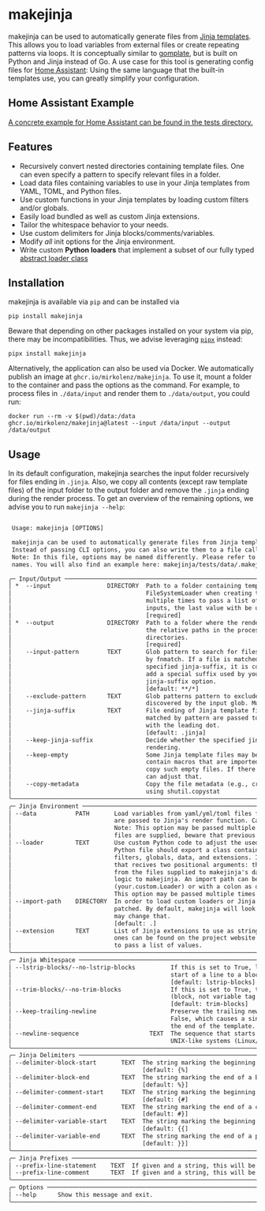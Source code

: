 # makejinja

makejinja can be used to automatically generate files from [Jinja templates](https://jinja.palletsprojects.com/en/3.1.x/templates/).
This allows you to load variables from external files or create repeating patterns via loops.
It is conceptually similar to [gomplate](https://github.com/hairyhenderson/gomplate), but is built on Python and Jinja instead of Go.
A use case for this tool is generating config files for [Home Assistant](https://www.home-assistant.io/):
Using the same language that the built-in templates use, you can greatly simplify your configuration.

## Home Assistant Example

[A concrete example for Home Assistant can be found in the tests directory.](./tests/data)

## Features

- Recursively convert nested directories containing template files. One can even specify a pattern to specify relevant files in a folder.
- Load data files containing variables to use in your Jinja templates from YAML, TOML, and Python files.
- Use custom functions in your Jinja templates by loading custom filters and/or globals.
- Easily load bundled as well as custom Jinja extensions.
- Tailor the whitespace behavior to your needs.
- Use custom delimiters for Jinja blocks/comments/variables.
- Modify _all_ init options for the Jinja environment.
- Write custom **Python loaders** that implement a subset of our fully typed [abstract loader class](./makejinja/loader.py)

## Installation

makejinja is available via `pip` and can be installed via

`pip install makejinja`

Beware that depending on other packages installed on your system via pip, there may be incompatibilities.
Thus, we advise leveraging [`pipx`](https://github.com/pypa/pipx) instead:

`pipx install makejinja`

Alternatively, the application can also be used via Docker.
We automatically publish an image at `ghcr.io/mirkolenz/makejinja`.
To use it, mount a folder to the container and pass the options as the command.
For example, to process files in `./data/input` and render them to `./data/output`, you could run:

`docker run --rm -v $(pwd)/data:/data ghcr.io/mirkolenz/makejinja@latest --input /data/input --output /data/output`

## Usage

In its default configuration, makejinja searches the input folder recursively for files ending in `.jinja`.
Also, we copy all contents (except raw template files) of the input folder to the output folder and remove the `.jinja` ending during the render process.
To get an overview of the remaining options, we advise you to run `makejinja --help`:

<!-- echo -e "\n```txt\n$(COLUMNS=120 poetry run makejinja --help)\n```" >> README.md -->

```txt

 Usage: makejinja [OPTIONS]

 makejinja can be used to automatically generate files from Jinja templates.
 Instead of passing CLI options, you can also write them to a file called .makejinja.toml in your working directory.
 Note: In this file, options may be named differently. Please refer to the file makejinja/config.py to see their actual
 names. You will also find an example here: makejinja/tests/data/.makejinja.toml.

╭─ Input/Output ───────────────────────────────────────────────────────────────────────────────────────────────────────╮
│ *  --input                DIRECTORY  Path to a folder containing template files. It is passed to Jinja's             │
│                                      FileSystemLoader when creating the environment. Note: This option may be passed │
│                                      multiple times to pass a list of values. If a template exists in multiple       │
│                                      inputs, the last value with be used.                                            │
│                                      [required]                                                                      │
│ *  --output               DIRECTORY  Path to a folder where the rendered templates are stored. makejinja preserves   │
│                                      the relative paths in the process, meaning that you can even use it on nested   │
│                                      directories.                                                                    │
│                                      [required]                                                                      │
│    --input-pattern        TEXT       Glob pattern to search for files in input_folder. Accepts all pattern supported │
│                                      by fnmatch. If a file is matched by this pattern and does not end with the      │
│                                      specified jinja-suffix, it is copied over to the output_folder. Note: Do not    │
│                                      add a special suffix used by your template files here, instead use the          │
│                                      jinja-suffix option.                                                            │
│                                      [default: **/*]                                                                 │
│    --exclude-pattern      TEXT       Glob patterns pattern to exclude files matched. Applied against files           │
│                                      discovered by the input glob. Multiple can be provided.                         │
│    --jinja-suffix         TEXT       File ending of Jinja template files. All files with this suffix in input_folder │
│                                      matched by pattern are passed to the Jinja renderer. Note: Should be provided   │
│                                      with the leading dot.                                                           │
│                                      [default: .jinja]                                                               │
│    --keep-jinja-suffix               Decide whether the specified jinja-suffix is removed from the file after        │
│                                      rendering.                                                                      │
│    --keep-empty                      Some Jinja template files may be empty after rendering (e.g., if they only      │
│                                      contain macros that are imported by other templates). By default, we do not     │
│                                      copy such empty files. If there is a need to have them available anyway, you    │
│                                      can adjust that.                                                                │
│    --copy-metadata                   Copy the file metadata (e.g., created/modified/permissions) from the input file │
│                                      using shutil.copystat                                                           │
╰──────────────────────────────────────────────────────────────────────────────────────────────────────────────────────╯
╭─ Jinja Environment ──────────────────────────────────────────────────────────────────────────────────────────────────╮
│ --data           PATH       Load variables from yaml/yml/toml files for use in your Jinja templates. The defintions  │
│                             are passed to Jinja's render function. Can either be a file or a folder containg files.  │
│                             Note: This option may be passed multiple times to pass a list of values. If multiple     │
│                             files are supplied, beware that previous declarations will be overwritten by newer ones. │
│ --loader         TEXT       Use custom Python code to adjust the used Jinja environment to your needs. The specified │
│                             Python file should export a class containing a subset of the following functions:        │
│                             filters, globals, data, and extensions. In addition, you may add an __init__ function    │
│                             that recives two positional arguments: the created Jinja environment and the data parsed │
│                             from the files supplied to makejinja's data option. This allows you to apply aribtrary   │
│                             logic to makejinja. An import path can be specified either in dotted notation            │
│                             (your.custom.Loader) or with a colon as object delimiter (your.custom:Loader). Note:     │
│                             This option may be passed multiple times to pass a list of values.                       │
│ --import-path    DIRECTORY  In order to load custom loaders or Jinja extensions, the PYTHONPATH variable needs to be │
│                             patched. By default, makejinja will look for modules in your current directory, but you  │
│                             may change that.                                                                         │
│                             [default: .]                                                                             │
│ --extension      TEXT       List of Jinja extensions to use as strings of import paths. An overview of the built-in  │
│                             ones can be found on the project website. Note: This option may be passed multiple times │
│                             to pass a list of values.                                                                │
╰──────────────────────────────────────────────────────────────────────────────────────────────────────────────────────╯
╭─ Jinja Whitespace ───────────────────────────────────────────────────────────────────────────────────────────────────╮
│ --lstrip-blocks/--no-lstrip-blocks          If this is set to True, leading spaces and tabs are stripped from the    │
│                                             start of a line to a block.                                              │
│                                             [default: lstrip-blocks]                                                 │
│ --trim-blocks/--no-trim-blocks              If this is set to True, the first newline after a block is removed       │
│                                             (block, not variable tag!).                                              │
│                                             [default: trim-blocks]                                                   │
│ --keep-trailing-newline                     Preserve the trailing newline when rendering templates. The default is   │
│                                             False, which causes a single newline, if present, to be stripped from    │
│                                             the end of the template.                                                 │
│ --newline-sequence                    TEXT  The sequence that starts a newline. The default is tailored for          │
│                                             UNIX-like systems (Linux/macOS).                                         │
╰──────────────────────────────────────────────────────────────────────────────────────────────────────────────────────╯
╭─ Jinja Delimiters ───────────────────────────────────────────────────────────────────────────────────────────────────╮
│ --delimiter-block-start       TEXT  The string marking the beginning of a block.                                     │
│                                     [default: {%]                                                                    │
│ --delimiter-block-end         TEXT  The string marking the end of a block.                                           │
│                                     [default: %}]                                                                    │
│ --delimiter-comment-start     TEXT  The string marking the beginning of a comment.                                   │
│                                     [default: {#]                                                                    │
│ --delimiter-comment-end       TEXT  The string marking the end of a comment.                                         │
│                                     [default: #}]                                                                    │
│ --delimiter-variable-start    TEXT  The string marking the beginning of a print statement.                           │
│                                     [default: {{]                                                                    │
│ --delimiter-variable-end      TEXT  The string marking the end of a print statement.                                 │
│                                     [default: }}]                                                                    │
╰──────────────────────────────────────────────────────────────────────────────────────────────────────────────────────╯
╭─ Jinja Prefixes ─────────────────────────────────────────────────────────────────────────────────────────────────────╮
│ --prefix-line-statement    TEXT  If given and a string, this will be used as prefix for line based statements.       │
│ --prefix-line-comment      TEXT  If given and a string, this will be used as prefix for line based comments.         │
╰──────────────────────────────────────────────────────────────────────────────────────────────────────────────────────╯
╭─ Options ────────────────────────────────────────────────────────────────────────────────────────────────────────────╮
│ --help      Show this message and exit.                                                                              │
╰──────────────────────────────────────────────────────────────────────────────────────────────────────────────────────╯
```
